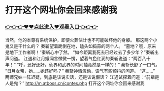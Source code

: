 # 打开这个网址你会回来感谢我
### <a href="https://github.com/kjiud/manw/issues/1">👉👉👉♥♥点此进入♥观看入口👈👉👉</a>
当然，他的本尊有系统保护，即便火葬估计也不可能破坏他的身躯。
    那这两个小鬼又是干什么的？
    秦斩望着跪倒在地，磕头如捣蒜的两个人。
    “墓地？哦，原来是地下工作者啊！”秦斩心中了然。
    “如今距离我死去已经过去了多少年？”秦斩出声问道。
    江遇和江月娥闻言微微一愣，望着气色红润的秦斩说道：“两百八十年！”
    “呼，还好还好，仙界和武界的时间轴竟然是一样的！”
    秦斩长舒了一口气。
    “日月女帝，她……她还好吗？”
    秦斩神情激动，语气有些颤抖的问道。
    “这……”
    两师兄妹一阵迟疑，到底是该说实话，还是该说假话？
    江遇试探着问道：“前辈是人是鬼？”
http://m.atboss.cn/contes.php
打开这个网址你会回来感谢我
